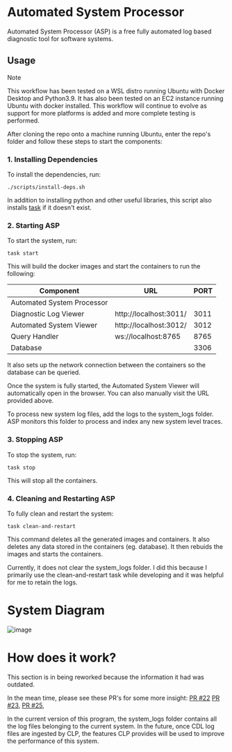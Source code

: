 # Automated System Processor

Automated System Processor (ASP) is a free fully automated log based diagnostic tool for software systems. 

## Usage

> [!NOTE]  
> This workflow has been tested on a WSL distro running Ubuntu with Docker Desktop and Python3.9. It has also been tested on an EC2 instance running Ubuntu with docker installed. This workflow will continue to evolve as support for more platforms is added and more complete testing is performed.

After cloning the repo onto a machine running Ubuntu, enter the repo's folder and follow these steps to start the components:

### 1. Installing Dependencies

To install the dependencies, run:
```shell
./scripts/install-deps.sh
```
In addition to installing python and other useful libraries, this script also installs [task](https://taskfile.dev/) if it doesn't exist.

### 2. Starting ASP

To start the system, run:
```shell
task start
```
This will build the docker images and start the containers to run the following:

| Component                  | URL                    | PORT |
|----------------------------|------------------------|------|
| Automated System Processor |                        |      |
| Diagnostic Log Viewer      | http://localhost:3011/ | 3011 |
| Automated System Viewer    | http://localhost:3012/ | 3012 |
| Query Handler              | ws://localhost:8765    | 8765 |
| Database                   |                        | 3306 |

It also sets up the network connection between the containers so the database can be queried.

Once the system is fully started, the Automated System Viewer will automatically open in the browser. You can also manually visit the URL provided above.

To process new system log files, add the logs to the system_logs folder. ASP monitors this folder to process and index any new system level traces.

### 3. Stopping ASP

To stop the system, run:
```shell
task stop
```

This will stop all the containers.

### 4. Cleaning and Restarting ASP

To fully clean and restart the system:
```shell
task clean-and-restart
```
This command deletes all the generated images and containers. It also deletes any data stored in the containers (eg. database). It then rebuids the images and starts the containers.

Currently, it does not clear the system_logs folder. I did this because I primarily use the clean-and-restart task while developing and it was helpful for me to retain the logs.

# System Diagram
![image](https://github.com/user-attachments/assets/787c7b7b-fff1-48e8-8ae0-03973437dc84)

# How does it work?

This section is in being reworked because the information it had was outdated.

In the mean time, please see these PR's for some more insight:
[PR #22](https://github.com/vishalpalaniappan/asp-query-server/pull/22)
[PR #23](https://github.com/vishalpalaniappan/asp-query-server/pull/23),
[PR #25](https://github.com/vishalpalaniappan/asp-query-server/pull/25), 

In the current version of this program, the system_logs folder contains all the log files belonging to the current system. In the future, once CDL log files are ingested by CLP, the features CLP provides will be used to improve the performance of this system.

